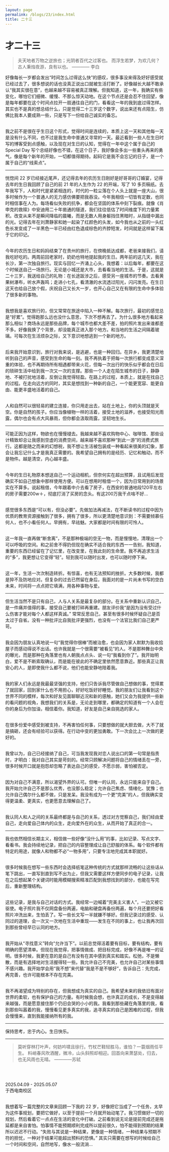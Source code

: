 ```yaml
---
layout: page
permalink: /blogs/23/index.html
title: 二十三
---
```


# 才二十三

> 夫天地者万物之逆旅也；光阴者百代之过客也。
> 而浮生若梦，为欢几何？古人秉烛夜游，良有以也。 
>                                     ———— 李白

好像每长一岁都会发出“时间怎么过得这么快”的感叹，很多事没来得及好好感受就已经过去了，很多想说的话也没真正说出口就被生活打断了。好像越长大越不敢承认“我其实很在意”，也越来越不容易被真正理解。但我知道，这一年，我确实有些变化，哪怕它们细微、缓慢、不那么惊天动地。在这个节点还是会忍不住回望，像是每年都要在这个时间点拉开一扇通往自己的门，看看这一年的我到底过得怎样。其实也不是真的想总结什么，只是觉得二十三岁这个数字，说出来还有点陌生，仿佛比我本人要成熟一些，只是写下一份给自己诚实的备忘。

<br>我之前不是很在乎生日这个形式，觉得时间是连续的，本质上这一天和其他每一天是没有什么不同，也不过是我生命中普通又寻常的一天。最近看到一些人在生日时写的博客受到点感触，以及现在对生日的认知，觉得在一年中这个属于自己的 Special Day 写个总结好像也不错，在这个日子，我好像会多出一些重头再来的勇气，像是每个新年的开始，一切都值得期待。起码它是我不会忘记的日子，是一个属于自己的“线索点”。

---

恍惚间 22 岁已经接近尾声，还记得去年的农历生日刚好是好哥哥的订婚宴，记得去年的生日我回顾了自己的前 21 年的人生作为 22 的开端，写了 10 多页稿纸。去年我写下，人和时代是紧紧相连的，时代的一粒尘落在个人头上就是一座大山，很多时候作为一个普通人的无力感仿佛要把我吞没。今年我相信一切皆有定数，也同时相信事在人为。每场看似失败的抗争，都会在坚固的体系中刻下裂痕。就像《肖申克的救赎》中安迪用二十年凿通的隧道，我们往往低估了时间维度下的力量累积。改变从来不是瞬间降临的晨曦，而是无数人用身躯挡住黑暗时，从指缝中漏出的光。记得去年在刘萧静家和她一起染了红颜色的头发，如今我也从之前的一头红色长发变成了一半黑色一半已经由红色退成棕色的齐脖短发，时间就是这样留下属于它的印记。
<!-- <a href="https://xxxxyliu.github.io/images/xy/fa.png">红颜色的头发</a> -->
<br>今年的农历生日和妈妈结束了在贵州的旅行，在傍晚抵达成都，老爸来接我们，请我吃好吃的。两周前回老家时，奶奶也特地提起我的生日。两年前的这几天，我在长沙，第一次独自旅行。现实与回忆一齐涌上心头，我想着：以后每年，都要在这个时候送自己一场旅行。无论是小城还是大市，去看看当地的生活。于是，这就是二十三岁，我送给自己的礼物：在长途跋涉之后，感受另一座城市的节奏。去看黄果树瀑布，听水声轰鸣；走进小七孔，看清澈的水流透过阳光，闪闪发亮。在生日这天也给自己放个假，庆祝自己又长大一岁，也开心自己又在有限的生命中多体验了很多新的事物。

<br>我想我是喜欢旅行的，但又常常在旅途中陷入一种不解。每次旅行，最初的感觉总是“好累”。觉得跑那么远也没什么意思，下次不想再去了。为什么很多地方看起来那么相似？商场永远是那些品牌，每个城市也都大差不差，拍的照片发出来谁都差不多。好像我换了个背景，却没能真正进入那个地方。和当地的生活之间隔着玻璃。可每次在生活烦杂之际，又下意识地想逃到一个新的地方。

<br>后来我开始意识到，旅行对我来说，是逃避，也是一种回归。在异乡，我更清楚地听到自己的声音，感受到生命的每一刻。我不再执着于把每一次旅行都变成意义深重的体验，也不再期待所有相遇都带来火花，但每一次出行的快乐似乎都会在日后的琐碎生活中给到我一次又一次的支撑。那些一个人走在陌生城市的日子，静静地、不被打扰地活着，反倒让我觉得轻盈。在路上的过程，本质上，就是在找自己的过程。在走向远方的同时，其实是想找到一种新的自己，一个能更宽容、能更自由、能更丰盛地活着的自己。

<br>人和自然可以很轻易的建立连接，你只用走出去，站在土地上，你的头顶就是天空。你是自然的孩子。你应当像植物一样的活着，接受土地的滋养，也接受阳光雨露，偶尔也会有点大风暴雨，但你都会汲取雨露，坚韧地生长。


---

可能正因为这样，物欲也在慢慢褪去。我越来越不喜欢购物中心、咖啡馆、那些设计精致却总让我感到空虚的消费空间，越来越不喜欢那种“到此一游”的消费式旅行。这都是随之而来的幻想税，我不想让生活被包装成一种看起来很美的幻象，那会让我忘记什么才是我真正需要的。我希望自己拥有的是经历、记忆和触动，而不是物件。越是清空，内心越丰盛。

<br>今年的生日礼物原本想送自己一个运动相机，但奈何实在超出预算，且试用后发现确实不如自己想象中那样使用方便。可以在想用时租借一个，因为日常用到的场景实在不算多。说起租借，今年跟着中介去看了房子，在西安的普通地段120平左右的房子需要200w＋，彻底打消了买房的念头。有这200万我干点啥不好...

<br>感觉很多东西是“可以有，但没必要”。先做加法再减法，在不断读书的过程中因为优质的教育资源接触到了很多，拥有了很多，所以更清楚地意识到：不需要倾慕任何人，也不小看任何人。早拥有，早祛魅。大家都是时间有限的可怜人。

<br>这一年我一直再做“断舍离”，不是那种极端的空无一物，而是慢慢地，清理出一个可以呼吸的空间。和之前舍不得扔但现在确实不适合我的东西一一告别，我知道，重要的东西已经留在了记忆里，在改变里，在我此刻的生命里。我不再追求生活的“多”，我更想让它变得“轻”。轻到我可以随时出发，也可以随时停下来。

<br>这一年，生活一次次制造转折。有惊喜，也有无法预知的挫折。大多数时候，我都是猝不及防地应对。但复杂的过去已然留在身后，我面对的是一片尚未书写的空白未来，时间将一点点把它填满，用各种事物与爱。

---

但生活当然不是只有自己，人与人关系是最复杂的部分。在关系中重新认识自己，是一件痛并值得的事，接受自己要被打碎再重建。朋友评价我“是因为没有受过什么伤害才能对每个人都这样真诚。” 常常反思自己，甚至有很多时候怀疑自己是否太过于自省。没有一种批评比自我批评更强烈，也没有一个法官比我们自己更严苛。

<br>我会因为朋友认真地说一句“我觉得你很棒”而被治愈，也会因为家人默默为我收拾屋子而感动得说不出话。也许我就是一个很需要“被看见”的人。不是那种舞台中央的曝光，而是那种在角落里也有人朝我点点头、说一句“我看到你了”。我开始明白，爱不是不断索取确认，而是能在彼此的不确定里依然愿意靠近。那些真正让我安心的人，是即使我什么都不说，他们也能安静地陪着我。

<br>我的家人们永远是我最最坚强的支持，他们只告诉我尽管做自己想做的事，觉得累了就回家，回到家什么也不用担心，好好吃饭好好睡觉。我的朋友们让我看到这个世界不同的模样，每次和好友见面聊聊近况和新的感触，她们又会为我提供一些新的看问题的视角，我想我们的关系是，无论走到哪里，都确定的知道有一个人会在你的身后为你加油，相信着你。我知道，好友是自己亲自挑选的家人。

<br>在很多份爱中感受到被支持，不再害怕任何事，只要想做的就大胆去做，大不了就是搞砸，还会有经验可以获得。在行动中变的更加勇敢。下一次会比上一次做的更好的。

<br>我曾以为，自己已经接纳了自己，可当我发现我对恋人说出口的第一句常是指责时，才明白：我对自己其实是苛刻的。经常只顾解决问题将自己的情绪丢在一旁，很多时候开口就是抱怨却忽略了表达自己的感受，不愿示弱，害怕被否定。

<br>因为对自己不满意，所以渴望外界的认可。但唯一的认同，永远只能来自于自己。我开始允许自己不是那么优秀，也没那么稳定；允许自己焦虑、情绪化、犹豫；也允许自己偶尔什么都不做，只是发呆。我没有成为一个更“完美”的人，但我确实变得更温柔、更真实，也更愿意去理解自己了。

<br>我认同人和人之间的关系最终都是与自己的关系，透过对方觉察自己，我们经由爱自己，走向爱自己体内的众生，走向爱外在的众生，从而开始了真正的合一。

---

我也依然相信长期主义，相信做一些好像“没什么用”的事，比如记录、写点文字、看看书。我会持续地记录，把自己的内容整理成让自己舒服的体系。每个软件都有特定的用途，就像人和物都不必“一物多用”，只要专注地完成其本职就好。

<br>很多时候我在想写一些东西时会选择纸笔这种传统的方式就那样流畅的让这些话从笔下跳出，一直写到直到写不出为止，但我又需要这样方便同步的电子记录，让我在之后想起某个关键词时能用模糊搜索精准匹配到我想找到的部分，也能在写完后，重新整理结构。

<br>这些记录，是我与自己对话的方式。我经常一边喊着“完美主义害人”，一边又被它驱使。电子照片我不仅网盘备份两遍，电脑和硬盘再备份两遍，每个月还要把好看照片冲洗出来，生怕丢了。写一些长文写一半就嫌不够好。但我记录过的感受、认同过的道理，会一次又一次地在生活中重现——发生在不同的事上，也让我再次回到那些曾经早已认同的地方。

<br>我开始从“寻找意义”转向“允许当下”。以前总觉得活着要有目标，要有结构，要有明确的愿望清单。但现在我觉得，把事情做成、把目标完成，好像不再是唯一的证明。很多时候，我更在意的是自己有没有在其中感到真实和踏实。松弛，不是懒散，而是有选择地对生活握得轻一些。我允许自己不完美，也允许自己对某些事情不感兴趣。我开始学会用“我不想”来代替“我是不是不够好”，告诉自己：先完成，再完善，也许可能根本不存在完美。

<br>我不再渴望成为特别的存在，但我想成为真实的自己。我希望未来的我依旧有面对世界的柔软，也有保护自己的力量。有时候我会想，也许真正的成长，不是变得越来越强，而是愿意接住那个仍旧会哭的小小的我。我看到那些藏在角落里的我，看到那些叫嚣着的我，慢慢看见更多真实的我，追寻真实的自己是困难的过程，但我会慢慢来，直到我能接纳所有的我。

---

保持思考，忠于内心。生日快乐。

---

>莫听穿林打叶声，何妨吟啸且徐行。竹杖芒鞋轻胜马，谁怕？一蓑烟雨任平生。
>料峭春风吹酒醒，微冷，山头斜照却相迎。回首向来萧瑟处，归去，也无风雨也无晴。
>                                                            ————苏轼

<br>

<br>2025.04.09 - 2025.05.07
<br>于西电南校区

<br>我想着写一篇完整的文章来回顾一下我的 22 岁，好像把它当成了一个任务，太早为这件事规划，要把它做好，以至于提前一个月就开始动笔了。我习惯做好一切的规划，然后看着它一点点在生活的变化中打破。之前看到说无论是提前完成还是拖延都是来自害怕。怕事情不能预期顺利完成所以提前很久，怕不能得到预期的结果所以迟迟不行动。“失败与其说是一种结果，更像是一种情绪，一种结果与预期不符的担忧，一种对于结果可能超出预料的恐惧。” 其实只需要在想写的时候给自己一个时间和空间，自然地写，像水一般流淌...










